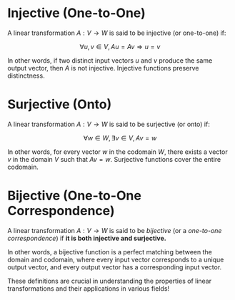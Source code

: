 # Injective (One-to-One)
A linear transformation $A: V \to W$ is said to be injective (or one-to-one) if:

$$\forall u, v \in V, Au = Av \Rightarrow u = v$$

In other words, if two distinct input vectors $u$ and $v$ produce the same output vector, then $A$ is not injective. Injective functions preserve distinctness.

# Surjective (Onto)
A linear transformation $A: V \to W$ is said to be surjective (or onto) if:

$$\forall w \in W, \exists v \in V, Av = w$$

In other words, for every vector $w$ in the codomain $W$, there exists a vector $v$ in the domain $V$ such that $Av = w$. Surjective functions cover the entire codomain.

# Bijective (One-to-One Correspondence)
A linear transformation $A: V \to W$ is said to be *bijective* (or a *one-to-one correspondence*) if **it is both injective and surjective.**

In other words, a bijective function is a perfect matching between the domain and codomain, where every input vector corresponds to a unique output vector, and every output vector has a corresponding input vector.

These definitions are crucial in understanding the properties of linear transformations and their applications in various fields!